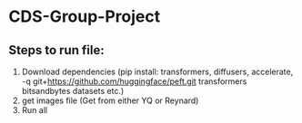 # CDS-Group-Project

## Steps to run file:
1. Download dependencies (pip install: transformers, diffusers, accelerate, -q git+https://github.com/huggingface/peft.git transformers bitsandbytes datasets etc.)
2. get images file (Get from either YQ or Reynard)
3. Run all

